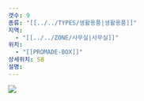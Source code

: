 ```yaml
---
갯수: 9
종류: "[[../../TYPES/생활용품|생활용품]]"
지역:
  - "[[../../ZONE/사무실|사무실]]"
위치:
  - "[[PROMADE-BOX]]"
상세위치: S8
설명:
---
```

![](http://192.168.50.22/devices/241123_IMG_0038.jpg)
